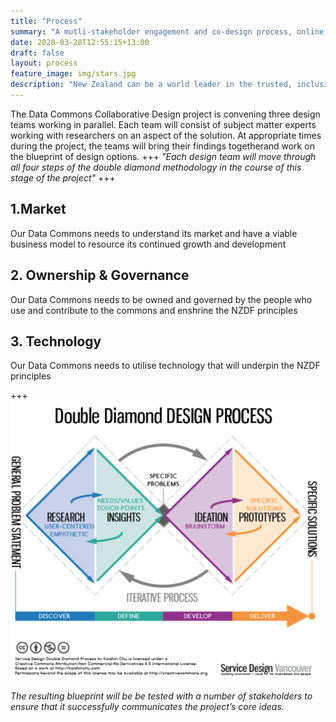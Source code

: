 ```yaml
---
title: "Process"
summary: "A mutli-stakeholder engagement and co-design process, online and inperson, to envision a data future that works for all of us."
date: 2020-03-28T12:55:15+13:00
draft: false
layout: process
feature_image: img/stars.jpg
description: "New Zealand can be a world leader in the trusted, inclusive and protected use of shared data, to deliver a prosperous society."
---
```


The Data Commons Collaborative Design project is convening three design teams working in parallel. Each team will
consist of subject matter experts working with researchers on an aspect of the solution.
At appropriate times during the project, the teams will bring their findings togetherand work on the blueprint of design
options.
+++
*"Each design team will move through all four steps of the double diamond methodology in the course of this  
stage of the project"*
+++
## 1.Market

Our Data Commons needs to understand its market and have a viable business model
to resource its continued growth and development

## 2. Ownership & Governance

Our Data Commons needs to be owned and governed by the people who use and
contribute to the commons and enshrine the NZDF principles

## 3. Technology

Our Data Commons needs to utilise technology that will underpin the NZDF
principles

+++
![](/img/diagram.png "Diagram_1")  

*The resulting blueprint will be be tested with a number of stakeholders to  
ensure that it successfully communicates the project’s core ideas.*

